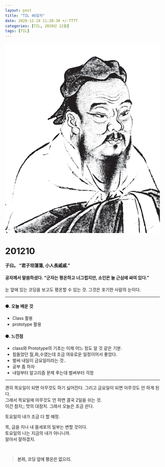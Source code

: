 ```yaml
---
layout: post
title: "TIL 46일차"
date: 2020-12-10 11:20:30 +/-TTTT
categories: [TIL, 2020년 12월]
tags: [TIL]
---
```


![image](/assets/img/sample/avatar.jpg)

# **201210**

#### **子曰。 “君子坦蕩蕩, 小人長戚戚.”**

#### **공자께서 말씀하셨다. “군자는 평온하고 너그럽지만, 소인은 늘 근심에 싸여 있다.”**

눈 앞에 있는 코딩을 보고도 평온할 수 있는 것. 그것은 포기한 사람의 눈이다.

---

#### **⚈. 오늘 배운 것**

- Class 활용
- prototype 활용

#### **⚈. 느낀점**

- class와 Prototype의 기초는 이제 어느 정도 알 것 같은 기분.
- 힘들었던 월,화,수였는데 조금 여유로운 일정이어서 좋았다.
- 벌써 내일이 금요일이라는 것..
- 공부 좀 하자
- 내일부터 알고리즘 문제 푸는데 벌써부터 걱정

---

괜히 목요일이 되면 아무것도 하기 싫어진다. 그리고 금요일이 되면 아무것도 안 하게 된다.  
그래서 목요일에 아무것도 안 하면 결국 2일을 쉬는 것.  
이건 참지;; 맛의 대참치. 그래서 오늘은 조금 쉰다.

토요일의 내가 조금 더 할 예정.

목, 금을 지나 내 몸세포의 일부는 변할 것이다.  
토요일의 나는 지금의 내가 아니니까.  
알아서 잘하겠지.

<br>

> **본좌, 코딩 앞에 평온은 없으리.**
